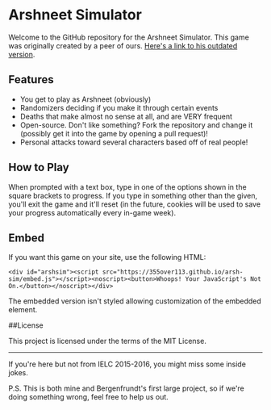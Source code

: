# Arshneet Simulator

Welcome to the GitHub repository for the Arshneet Simulator. This game was originally created by a peer of ours. [Here's a link to his outdated version](https://4b4030124dae3ec07d9231fd34721a27e4e951d5.googledrive.com/host/0B8EmOAcQMuZbUnNmYTlBby1mOEU/).

## Features

- You get to play as Arshneet (obviously)
- Randomizers deciding if you make it through certain events
- Deaths that make almost no sense at all, and are VERY frequent
- Open-source. Don't like something? Fork the repository and change it (possibly get it into the game by opening a pull request)!
- Personal attacks toward several characters based off of real people!

## How to Play

When prompted with a text box, type in one of the options shown in the square brackets to progress. If you type in something other than the given, you'll exit the game and it'll reset (in the future, cookies will be used to save your progress automatically every in-game week).

## Embed

If you want this game on your site, use the following HTML:

	<div id="arshsim"><script src="https://355over113.github.io/arsh-sim/embed.js"></script><noscript><button>Whoops! Your JavaScript's Not On.</button></noscript></div>

The embedded version isn't styled allowing customization of the embedded element.

##License

This project is licensed under the terms of the MIT License.	

- - -

If you're here but not from IELC 2015-2016, you might miss some inside jokes.

P.S. This is both mine and Bergenfrundt's first large project, so if we're doing something wrong, feel free to help us out.
